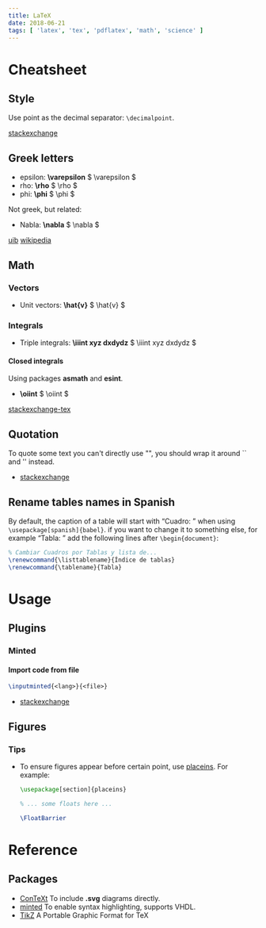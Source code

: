 ```yaml
---
title: LaTeX
date: 2018-06-21
tags: [ 'latex', 'tex', 'pdflatex', 'math', 'science' ]
---
```


# Cheatsheet

## Style

Use point as the decimal separator: `\decimalpoint`.

[stackexchange](https://tex.stackexchange.com/questions/82009/babel-and-the-decimal-separator)

## Greek letters

* epsilon: **\varepsilon** $ \varepsilon $
* rho: **\rho** $ \rho $
* phi: **\phi** $ \phi $

Not greek, but related:

* Nabla: **\nabla** $ \nabla $

[uib](http://web.ift.uib.no/Teori/KURS/WRK/TeX/sym1.html)
[wikipedia](https://en.wikipedia.org/wiki/Greek_alphabet)

## Math

### Vectors

* Unit vectors: **\hat{v}** $ \hat{v} $

### Integrals

* Triple integrals: **\iiint xyz dxdydz** $ \iiint xyz dxdydz $

#### Closed integrals

Using packages **asmath** and **esint**.

* **\oiint** $ \oiint $

[stackexchange-tex](https://tex.stackexchange.com/questions/134416/surface-integral)

## Quotation

To quote some text you can't directly use "", you should wrap it around `` and
'' instead.

* [stackexchange](https://tex.stackexchange.com/questions/64371/direct-quotations-and-entire-paragraph-quotations)

## Rename tables names in Spanish

By default, the caption of a table will start with “Cuadro: ” when using
`\usepackage[spanish]{babel}`. if you want to change it to something else, for
example “Tabla: ” add the following lines after `\begin{document}`:

```latex
% Cambiar Cuadros por Tablas y lista de...
\renewcommand{\listtablename}{Índice de tablas}
\renewcommand{\tablename}{Tabla}
```

# Usage

## Plugins

### Minted

#### Import code from file

```tex
\inputminted{<lang>}{<file>}
```

* [stackexchange](https://tex.stackexchange.com/questions/44018/how-do-i-import-a-source-file-using-minted)

## Figures

### Tips

* To ensure figures appear before certain point, use
  [placeins](https://ctan.org/pkg/placeins). For example:

  ```latex
  \usepackage[section]{placeins}

  % ... some floats here ...

  \FloatBarrier
  ```

# Reference

## Packages

* [ConTeXt](https://tex.stackexchange.com/questions/2099/how-to-include-svg-diagrams-in-latex)
   To include **.svg** diagrams directly.
* [minted](https://github.com/gpoore/minted) To enable syntax highlighting,
  supports VHDL.
* [TikZ](https://github.com/pgf-tikz/pgf) A Portable Graphic Format for TeX
